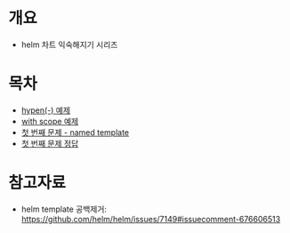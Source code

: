 # 개요
* helm 차트 익숙해지기 시리즈

# 목차
* [hypen(-) 예제](./hypen/)
* [with scope 예제](./with_scpoe/)
* [첫 번째 문제 - named template](./ex1_named_template/)
* [첫 번째 문제 정답](./ex1_anwer/Readme.md)

# 참고자료
* helm template 공백제거: https://github.com/helm/helm/issues/7149#issuecomment-676606513
